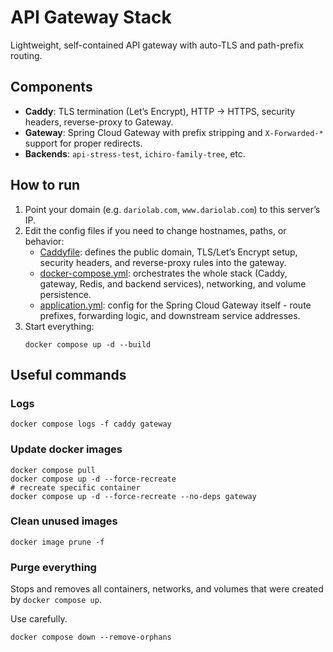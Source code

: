 # API Gateway Stack

Lightweight, self-contained API gateway with auto-TLS and path-prefix routing.

## Components

- **Caddy**: TLS termination (Let’s Encrypt), HTTP → HTTPS, security headers, reverse-proxy to Gateway.
- **Gateway**: Spring Cloud Gateway with prefix stripping and `X-Forwarded-*` support for proper redirects.
- **Backends**: `api-stress-test`, `ichiro-family-tree`, etc.

## How to run

1. Point your domain (e.g. `dariolab.com`, `www.dariolab.com`) to this server’s IP.
2. Edit the config files if you need to change hostnames, paths, or behavior:
    - [Caddyfile](Caddyfile): defines the public domain, TLS/Let’s Encrypt setup, security headers, and reverse-proxy
      rules into the gateway.
    - [docker-compose.yml](docker-compose.yml): orchestrates the whole stack (Caddy, gateway, Redis, and backend
      services), networking, and volume persistence.
    - [application.yml](src/main/resources/application.yml): config for the Spring Cloud Gateway itself - route
      prefixes, forwarding logic, and downstream service addresses.
3. Start everything:
   ```shell
   docker compose up -d --build
   ```

## Useful commands

### Logs

```shell
docker compose logs -f caddy gateway
```

### Update docker images

```shell
docker compose pull
docker compose up -d --force-recreate
# recreate specific container
docker compose up -d --force-recreate --no-deps gateway
```

### Clean unused images

```shell
docker image prune -f
```

### Purge everything

Stops and removes all containers, networks, and volumes that were created by `docker compose up`.

Use carefully.

```shell
docker compose down --remove-orphans
```